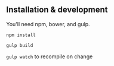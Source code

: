 ## Installation & development

You'll need npm, bower, and gulp.

`npm install`

`gulp build`

`gulp watch` to recompile on change
